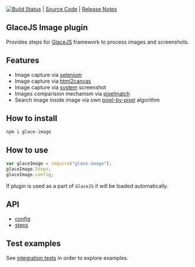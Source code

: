 [![Build Status](https://travis-ci.org/glacejs/glace-image.svg?branch=master)](https://travis-ci.org/glacejs/glace-image)
 | [Source Code](https://github.com/glacejs/glace-image)
 | [Release Notes](tutorial-release-notes.html)

## GlaceJS Image plugin

Provides steps for [GlaceJS](https://glacejs.github.io/glace-core/) framework to process images and screenshots.

## Features

- Image capture via [selenium](http://webdriver.io/api/protocol/screenshot.html)
- Image capture via [html2canvas](https://html2canvas.hertzen.com/)
- Image capture via [system](https://github.com/schipiga/node-desktop-screenshot) screenshot
- Images comparision mechanism via [pixelmatch](https://www.npmjs.com/package/pixelmatch)
- Search image inside image via own [pixel-by-pixel](https://github.com/glacejs/glace-image/blob/master/lib/image.js) algorithm

## How to install

```
npm i glace-image
```

## How to use

```javascript
var glaceImage = require("glace-image");
glaceImage.Steps;
glaceImage.config;
```

If plugin is used as a part of `GlaceJS` it will be loaded automatically.

## API

- [config](GlaceConfig.html)
- [steps](ImageSteps.html)

## Test examples

See [integration tests](https://github.com/glacejs/glace-js/blob/master/tests/integration/testImage.js) in order to explore examples.
